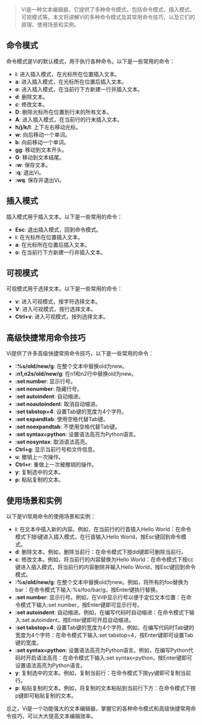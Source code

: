 > Vi是一种文本编辑器，它提供了多种命令模式，包括命令模式、插入模式、可视模式等。本文将讲解Vi的多种命令模式及其常用命令技巧，以及它们的原理、使用场景和实例。
>

## 命令模式

命令模式是Vi的默认模式，用于执行各种命令。以下是一些常用的命令：

- **i**: 进入插入模式，在光标所在位置插入文本。
- **a**: 进入插入模式，在光标所在位置后插入文本。
- **o**: 进入插入模式，在当前行下方新建一行并插入文本。
- **d**: 删除文本。
- **c**: 修改文本。
- **D**: 删除光标所在位置到行末的所有文本。
- **A**: 进入插入模式，在当前行的行末插入文本。
- **h/j/k/l**: 上下左右移动光标。
- **w**: 向后移动一个单词。
- **b**: 向前移动一个单词。
- **gg**: 移动到文本开头。
- **G**: 移动到文本结尾。
- **:w**: 保存文本。
- **:q**: 退出Vi。
- **:wq**: 保存并退出Vi。

## 插入模式

插入模式用于插入文本。以下是一些常用的命令：

- **Esc**: 退出插入模式，回到命令模式。
- **i**: 在光标所在位置插入文本。
- **a**: 在光标所在位置后插入文本。
- **o**: 在当前行下方新建一行并插入文本。

## 可视模式

可视模式用于选择文本。以下是一些常用的命令：

- **v**: 进入可视模式，按字符选择文本。
- **V**: 进入可视模式，按行选择文本。
- **Ctrl+v**: 进入可视模式，按列选择文本。

## 高级快捷常用命令技巧

Vi提供了许多高级快捷常用命令技巧，以下是一些常用的命令：

- **:%s/old/new/g**: 在整个文本中替换old为new。
- **:n1,n2s/old/new/g**: 在n1和n2行中替换old为new。
- **:set number**: 显示行号。
- **:set nonumber**: 隐藏行号。
- **:set autoindent**: 自动缩进。
- **:set noautoindent**: 取消自动缩进。
- **:set tabstop=4**: 设置Tab键的宽度为4个字符。
- **:set expandtab**: 使用空格代替Tab键。
- **:set noexpandtab**: 不使用空格代替Tab键。
- **:set syntax=python**: 设置语法高亮为Python语言。
- **:set nosyntax**: 取消语法高亮。
- **Ctrl+g**: 显示当前行号和文件信息。
- **u**: 撤销上一次操作。
- **Ctrl+r**: 重做上一次被撤销的操作。
- **y**: 复制选中的文本。
- **p**: 粘贴复制的文本。

## 使用场景和实例

以下是Vi常用命令的使用场景和实例：

- **i**: 在文本中插入新的内容。例如，在当前行的行首插入Hello World：在命令模式下按i键进入插入模式，在行首输入Hello World，按Esc键回到命令模式。
- **d**: 删除文本。例如，删除当前行：在命令模式下按dd键即可删除当前行。
- **c**: 修改文本。例如，将当前行的内容替换为Hello World：在命令模式下按cc键进入插入模式，将当前行的内容删除并输入Hello World，按Esc键回到命令模式。
- **:%s/old/new/g**: 在整个文本中替换old为new。例如，将所有的foo替换为bar：在命令模式下输入:%s/foo/bar/g，按Enter键执行替换。
- **:set number**: 显示行号。例如，在Vi中显示行号以便于定位文本位置：在命令模式下输入:set number，按Enter键即可显示行号。
- **:set autoindent**: 自动缩进。例如，在编写代码时自动缩进：在命令模式下输入:set autoindent，按Enter键即可开启自动缩进。
- **:set tabstop=4**: 设置Tab键的宽度为4个字符。例如，在编写代码时Tab键的宽度为4个字符：在命令模式下输入:set tabstop=4，按Enter键即可设置Tab键的宽度。
- **:set syntax=python**: 设置语法高亮为Python语言。例如，在编写Python代码时开启语法高亮：在命令模式下输入:set syntax=python，按Enter键即可设置语法高亮为Python语言。
- **y**: 复制选中的文本。例如，复制当前行：在命令模式下按yy键即可复制当前行。
- **p**: 粘贴复制的文本。例如，将复制的文本粘贴到当前行下方：在命令模式下按p键即可粘贴复制的文本。

总之，Vi是一个功能强大的文本编辑器，掌握它的各种命令模式和高级快捷常用命令技巧，可以大大提高文本编辑效率。